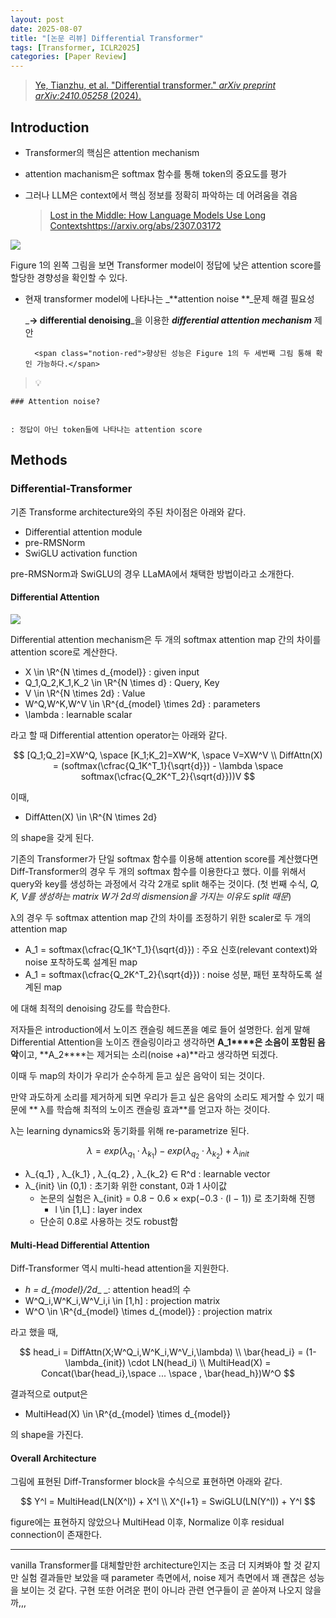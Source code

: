 ```yaml
---
layout: post
date: 2025-08-07
title: "[논문 리뷰] Differential Transformer"
tags: [Transformer, ICLR2025]
categories: [Paper Review]
---
```


> [Ye, Tianzhu, et al. "Differential transformer." ](https://arxiv.org/abs/2410.05258)[_arXiv preprint arXiv:2410.05258_](https://arxiv.org/abs/2410.05258)[ (2024).](https://arxiv.org/abs/2410.05258)



## Introduction

- Transformer의 핵심은 attention mechanism
- attention machanism은 softmax 함수를 통해 token의 중요도를 평가
- 그러나 LLM은 context에서 핵심 정보를 정확히 파악하는 데 어려움을 겪음

	> [Lost in the Middle: How Language Models Use Long Contextshttps://arxiv.org/abs/2307.03172](https://arxiv.org/abs/2307.03172)


![](https://prod-files-secure.s3.us-west-2.amazonaws.com/542b861c-36a8-4051-84e5-8804b6728dba/9083ea56-691a-4752-ae26-47f403431ac8/image.png?X-Amz-Algorithm=AWS4-HMAC-SHA256&X-Amz-Content-Sha256=UNSIGNED-PAYLOAD&X-Amz-Credential=ASIAZI2LB466RV2URHBD%2F20250813%2Fus-west-2%2Fs3%2Faws4_request&X-Amz-Date=20250813T150058Z&X-Amz-Expires=3600&X-Amz-Security-Token=IQoJb3JpZ2luX2VjEOf%2F%2F%2F%2F%2F%2F%2F%2F%2F%2FwEaCXVzLXdlc3QtMiJGMEQCIGrNUokMf0wPajQe44yWg9gwWIxVMuxvj%2FlmlXj49w2eAiB4sfXSt6cuLwFt1rUj9v3ZZK02a5mYcYoQ36d4HP778ir%2FAwgvEAAaDDYzNzQyMzE4MzgwNSIM%2FPKHN2ERvAJoc8bJKtwDTy935J47jm39HWfJId8B4ndPIrmDWHWPKZeIytoU8MAEfadiOd%2FkQh1rK6p5mXAnClfKiQOIYQCko10mYSnhhrsktHG4XPI5ThRfjqnfo96ubES11hKYP7qONNSvm8rzs5jk59GaqTKBV7r5rr0tVZSV8GNmQlP9luFA7JFLT16g4zPxPndtqbbd%2BTWHH%2F06FNBtd4p5CHZmEg1Vkk2z6OFjyJz7N2JYTB3jTzuozQR8GK2ues4pnF88gABc1udLB7xpjnTcUQFDHnpGt2Qe3dmGbadtdMz7Z7e%2FDrjWi%2FwUS5%2Bj58%2FweKX34b1FrryjdmPYpW1%2F%2B8o5HSTMefe1Y7neolBIC%2BdQNLFw8%2FUiPI8SK8g8MMO1tm9t99gqx%2Fg%2F0SZjsDDmyUeltM6Htlyj6NuE6l6OqUtCug91920bI%2BIF%2F9jChsBCpnY2U3b9HKrVJyriNXXbd6iZC9LWg%2FBt9SwPoELxGY2pGNSobF4MMG7txmtPdRCwEgmNikzwKlGhE3wtC4%2BkJXidZNQOFVKAkNh5OTbemtA4mi7VrAkVzRX1OPWWXW%2FM6e1Bu3BkjJF3cSj%2F%2FqH1aotQAN7VJ2e3%2B6hSSUo1GVo%2BV7WS2oXvPjcQwbe3Vcl%2BfHPhGFIwnb3yxAY6pgH6K9RxMLVZv29mwPTt2WrJDc1k%2F2Wn41OtA3vKwHRDrhrSNXZNdJ0hPFSeaopspdpmLS9gylwyO1wGEBTJCvMyqr3DvSqkOhou1YD2owEzbawkhOhAzFwK2fzx0bz5o4OzcVyMeiZDAcVRp5OSYGDFSVznCaVr8r11Eh2P0bvgxPGbN14l2Bib0P3t9ikfJaruNBBd%2F2bWEw9iWc6GkjfWI1Decr5t&X-Amz-Signature=f27e1f33ec9fa0c9d53357cb3c4cfd251ba652e8ac04519169838cddd3fb8b6c&X-Amz-SignedHeaders=host&x-amz-checksum-mode=ENABLED&x-id=GetObject)


Figure 1의 왼쪽 그림을 보면 Transformer model이 정답에 낮은 attention score를 할당한 경향성을 확인할 수 있다.

- 현재 transformer model에 나타나는 _**attention noise **_문제 해결 필요성

	_**→ differential denoising**_을 이용한 _**differential attention mechanism**_ 제안


		<span class="notion-red">향상된 성능은 Figure 1의 두 세번째 그림 통해 확인 가능하다.</span>


> 💡 


	### Attention noise?


	: 정답이 아닌 token들에 나타나는 attention score



## Methods



### Differential-Transformer


기존 Transforme architecture와의 주된 차이점은 아래와 같다.

- Differential attention module
- pre-RMSNorm
- SwiGLU activation function

pre-RMSNorm과 SwiGLU의 경우 LLaMA에서 채택한 방법이라고 소개한다.



#### Differential Attention


![](https://prod-files-secure.s3.us-west-2.amazonaws.com/542b861c-36a8-4051-84e5-8804b6728dba/116d70b2-1963-4810-9167-f4c7d8a06e8f/image.png?X-Amz-Algorithm=AWS4-HMAC-SHA256&X-Amz-Content-Sha256=UNSIGNED-PAYLOAD&X-Amz-Credential=ASIAZI2LB466RV2URHBD%2F20250813%2Fus-west-2%2Fs3%2Faws4_request&X-Amz-Date=20250813T150058Z&X-Amz-Expires=3600&X-Amz-Security-Token=IQoJb3JpZ2luX2VjEOf%2F%2F%2F%2F%2F%2F%2F%2F%2F%2FwEaCXVzLXdlc3QtMiJGMEQCIGrNUokMf0wPajQe44yWg9gwWIxVMuxvj%2FlmlXj49w2eAiB4sfXSt6cuLwFt1rUj9v3ZZK02a5mYcYoQ36d4HP778ir%2FAwgvEAAaDDYzNzQyMzE4MzgwNSIM%2FPKHN2ERvAJoc8bJKtwDTy935J47jm39HWfJId8B4ndPIrmDWHWPKZeIytoU8MAEfadiOd%2FkQh1rK6p5mXAnClfKiQOIYQCko10mYSnhhrsktHG4XPI5ThRfjqnfo96ubES11hKYP7qONNSvm8rzs5jk59GaqTKBV7r5rr0tVZSV8GNmQlP9luFA7JFLT16g4zPxPndtqbbd%2BTWHH%2F06FNBtd4p5CHZmEg1Vkk2z6OFjyJz7N2JYTB3jTzuozQR8GK2ues4pnF88gABc1udLB7xpjnTcUQFDHnpGt2Qe3dmGbadtdMz7Z7e%2FDrjWi%2FwUS5%2Bj58%2FweKX34b1FrryjdmPYpW1%2F%2B8o5HSTMefe1Y7neolBIC%2BdQNLFw8%2FUiPI8SK8g8MMO1tm9t99gqx%2Fg%2F0SZjsDDmyUeltM6Htlyj6NuE6l6OqUtCug91920bI%2BIF%2F9jChsBCpnY2U3b9HKrVJyriNXXbd6iZC9LWg%2FBt9SwPoELxGY2pGNSobF4MMG7txmtPdRCwEgmNikzwKlGhE3wtC4%2BkJXidZNQOFVKAkNh5OTbemtA4mi7VrAkVzRX1OPWWXW%2FM6e1Bu3BkjJF3cSj%2F%2FqH1aotQAN7VJ2e3%2B6hSSUo1GVo%2BV7WS2oXvPjcQwbe3Vcl%2BfHPhGFIwnb3yxAY6pgH6K9RxMLVZv29mwPTt2WrJDc1k%2F2Wn41OtA3vKwHRDrhrSNXZNdJ0hPFSeaopspdpmLS9gylwyO1wGEBTJCvMyqr3DvSqkOhou1YD2owEzbawkhOhAzFwK2fzx0bz5o4OzcVyMeiZDAcVRp5OSYGDFSVznCaVr8r11Eh2P0bvgxPGbN14l2Bib0P3t9ikfJaruNBBd%2F2bWEw9iWc6GkjfWI1Decr5t&X-Amz-Signature=314ee40c8b699eb9275ca8b19029a48f36c2be2e3fe44cd1dd7ec9dbf20e2ca9&X-Amz-SignedHeaders=host&x-amz-checksum-mode=ENABLED&x-id=GetObject)


Differential attention mechanism은 두 개의 softmax attention map 간의 차이를 attention score로 계산한다.

- X \in \R^{N \times d\_{model}} : given input
- Q\_1,Q\_2,K\_1,K\_2 \in \R^{N \times d} : Query, Key
- V \in \R^{N \times 2d} : Value
- W^Q,W^K,W^V \in \R^{d\_{model} \times 2d} : parameters
- \lambda : learnable scalar

라고 할 때 Differential attention operator는 아래와 같다.


$$
[Q_1;Q_2]=XW^Q, \space [K_1;K_2]=XW^K, \space V=XW^V \\
DiffAttn(X) = (softmax(\cfrac{Q_1K^T_1}{\sqrt{d}}) - \lambda \space softmax(\cfrac{Q_2K^T_2}{\sqrt{d}}))V
$$


이때,

- DiffAtten(X) \in \R^{N \times 2d}

의 shape을 갖게 된다.


기존의 Transformer가 단일 softmax 함수를 이용해 attention score를 계산했다면 Diff-Transformer의 경우 두 개의 softmax 함수를 이용한다고 했다. 이를 위해서 query와 key를 생성하는 과정에서 각각 2개로 split 해주는 것이다. <span class="notion-red">(첫 번째 수식, </span><span class="notion-red">_Q, K, V를 생성하는 matrix W가 2d의 dismension을 가지는 이유도 split 때문_</span><span class="notion-red">)</span>


 λ의 경우 두 softmax attention map 간의 차이를 조정하기 위한 scaler로 두 개의 attention map

- A\_1 = softmax(\cfrac{Q\_1K^T\_1}{\sqrt{d}}) : 주요 신호(relevant context)와 noise 포착하도록 설계된 map
- A\_1 = softmax(\cfrac{Q\_2K^T\_2}{\sqrt{d}}) : noise 성분, 패턴 포착하도록 설계된 map 

에 대해 최적의 denoising 강도를 학습한다.


저자들은 introduction에서 노이즈 캔슬링 헤드폰을 예로 들어 설명한다. 쉽게 말해 Differential Attention을 노이즈 캔슬링이라고 생각하면 **A\_1****은 소음이 포함된 음악**이고, **A\_2****는 제거되는 소리(noise +a)**라고 생각하면 되겠다. 


이때 두 map의 차이가 우리가 순수하게 듣고 싶은 음악이 되는 것이다. 


만약 과도하게 소리를 제거하게 되면 우리가 듣고 싶은 음악의 소리도 제거할 수 있기 때문에 ** λ를 학습해 최적의 노이즈 캔슬링 효과**를 얻고자 하는 것이다.


λ는 learning dynamics와 동기화를 위해 re-parametrize 된다.


$$
\lambda = exp(\lambda_{q_1} \cdot \lambda_{k_1}) - exp(\lambda_{q_2} \cdot \lambda_{k_2}) + \lambda_{init}
$$

- λ\_{q\_1} , λ\_{k\_1} , λ\_{q\_2} , λ\_{k\_2} ∈ R^d : learnable vector
- λ\_{init} \in (0,1) : 초기화 위한 constant, 0과 1 사이값
	- 논문의 실험은 λ\_{init} = 0.8 − 0.6 × exp(−0.3 · (l − 1)) 로 초기화해 진행
		- l \in [1,L] : layer index
	- 단순히 0.8로 사용하는 것도 robust함


#### **Multi-Head Differential Attention**


Diff-Transformer 역시 multi-head attention을 지원한다.

- _h = d\_{model}/2d__ _: attention head의 수
- W^Q\_i,W^K\_i,W^V\_i,i \in [1,h] : projection matrix
- W^O \in \R^{d\_{model} \times d\_{model}} : projection matrix

라고 했을 때,


$$
head_i = DiffAttn(X;W^Q_i,W^K_i,W^V_i,\lambda) \\
\bar{head_i} = (1-\lambda_{init}) \cdot LN(head_i) \\
MultiHead(X) = Concat(\bar{head_i},\space ... \space , \bar{head_h})W^O
$$


결과적으로 output은

- MultiHead(X) \in \R^{d\_{model} \times d\_{model}}

의 shape을 가진다.



#### Overall Architecture


그림에 표현된 Diff-Transformer block을 수식으로 표현하면 아래와 같다.


$$
Y^l = MultiHead(LN(X^l)) + X^l \\
X^{l+1} = SwiGLU(LN(Y^l)) + Y^l
$$


figure에는 표현하지 않았으나 MultiHead 이후, Normalize 이후 residual connection이 존재한다.


---


vanilla Transformer를 대체할만한 architecture인지는 조금 더 지켜봐야 할 것 같지만 실험 결과들만 보았을 때 parameter 측면에서, noise 제거 측면에서 꽤 괜찮은 성능을 보이는 것 같다. 구현 또한 어려운 편이 아니라 관련 연구들이 곧 쏟아져 나오지 않을까,,,

